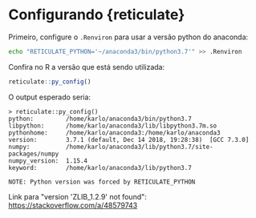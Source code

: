 # Configurando {reticulate}

Primeiro, configure o `.Renviron` para usar a versão python do anaconda:

```bash
echo "RETICULATE_PYTHON='~/anaconda3/bin/python3.7'" >> .Renviron
```

Confira no R a versão que está sendo utilizada:


```r
reticulate::py_config()
```

O output esperado seria:


```
> reticulate::py_config()
python:         /home/karlo/anaconda3/bin/python3.7
libpython:      /home/karlo/anaconda3/lib/libpython3.7m.so
pythonhome:     /home/karlo/anaconda3:/home/karlo/anaconda3
version:        3.7.1 (default, Dec 14 2018, 19:28:38)  [GCC 7.3.0]
numpy:          /home/karlo/anaconda3/lib/python3.7/site-packages/numpy
numpy_version:  1.15.4
keyword:        /home/karlo/anaconda3/lib/python3.7

NOTE: Python version was forced by RETICULATE_PYTHON
```

Link para "version 'ZLIB_1.2.9' not found": https://stackoverflow.com/a/48579743
